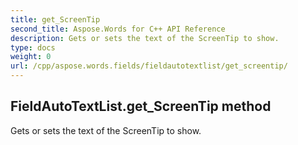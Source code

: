 ```yaml
---
title: get_ScreenTip
second_title: Aspose.Words for C++ API Reference
description: Gets or sets the text of the ScreenTip to show. 
type: docs
weight: 0
url: /cpp/aspose.words.fields/fieldautotextlist/get_screentip/
---
```

## FieldAutoTextList.get_ScreenTip method


Gets or sets the text of the ScreenTip to show. 


